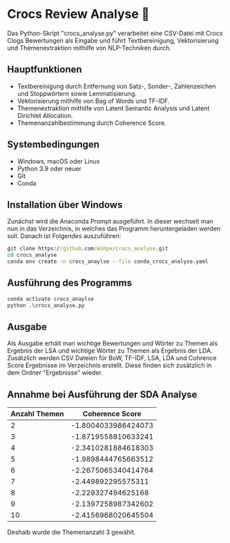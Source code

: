 # Crocs Review Analyse :shoe:
Das Python-Skript "crocs_analyse.py" verarbeitet eine CSV-Datei mit Crocs Clogs Bewertungen als Eingabe und führt  Textbereinigung, Vektorisierung und Themenextraktion mithilfe von NLP-Techniken durch.

## Hauptfunktionen
- Textbereinigung durch Entfernung von Satz-, Sonder-, Zahlenzeichen und Stoppwörtern sowie Lemmatisierung.
- Vektorisierung mithilfe von Bag of Words und TF-IDF.
- Themenextraktion mithilfe von Latent Semantic Analysis und Latent Dirichlet Allocation.
- Themenanzahlbestimmung durch Coherence Score.

## Systembedingungen
- Windows, macOS oder Linux
- Python 3.9 oder neuer
- Git
- Conda

## Installation über Windows
Zunächst wird die Anaconda Prompt ausgeführt. 
In dieser wechselt man nun in das Verzeichnis, in welches das Programm heruntergeladen werden soll.
Danach ist Folgendes auszuführen:
```cmd
git clone https://github.com/mihpe/crocs_analyse.git
cd crocs_analyse
conda env create -n crocs_anaylse --file conda_crocs_analyse.yaml
```

## Ausführung des Programms
```cmd
conda activate crocs_anaylse
python .\crocs_analyse.py
```

## Ausgabe
Als Ausgabe erhält man wichtige Bewertungen und Wörter zu Themen als Ergebnis der LSA und wichtige Wörter zu Themen als Ergebnis der LDA.
Zusätzlich werden CSV Dateien für BoW, TF-IDF, LSA, LDA und Cohrence Score Ergebnisse im Verzeichnis erstellt.
Diese finden sich zusätzlich in dem Ordner "Ergebnisse" wieder.

## Annahme bei Ausführung der SDA Analyse
| Anzahl Themen | Coherence Score |
|---------------|-------|
| 2             | -1.8004033986424073      |
| 3             | -1.8719558810633241      |
| 4             | -2.3410281884618303      |
| 5             | -1.9898444765663512      |
| 6             | -2.2675065340414764      |
| 7             |  -2.449892295575311      |
| 8             |  -2.229327494625168      |
| 9             | -2.1397258987342602      |
| 10            | -2.4156968020645504      |

Deshalb wurde die Themenanzahl 3 gewählt.
